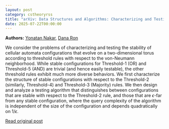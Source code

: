 ```yaml
---
layout: post
category: cstheoryrss
title: "arXiv: Data Structures and Algorithms: Characterizing and Testing Configuration Stability in Two-Dimensional"
date: 2025-07-22T00:00:00
---
```


**Authors:** [Yonatan Nakar](https://dblp.uni-trier.de/search?q=Yonatan+Nakar), [Dana Ron](https://dblp.uni-trier.de/search?q=Dana+Ron)

We consider the problems of characterizing and testing the stability of
cellular automata configurations that evolve on a two-dimensional torus
according to threshold rules with respect to the von-Neumann neighborhood.
While stable configurations for Threshold-1 (OR) and Threshold-5 (AND) are
trivial (and hence easily testable), the other threshold rules exhibit much
more diverse behaviors. We first characterize the structure of stable
configurations with respect to the Threshold-2 (similarly, Threshold-4) and
Threshold-3 (Majority) rules. We then design and analyze a testing algorithm
that distinguishes between configurations that are stable with respect to the
Threshold-2 rule, and those that are $\epsilon$-far from any stable
configuration, where the query complexity of the algorithm is independent of
the size of the configuration and depends quadratically on $1/\epsilon$.

[Read original post](http://arxiv.org/abs/2507.14569v1)
